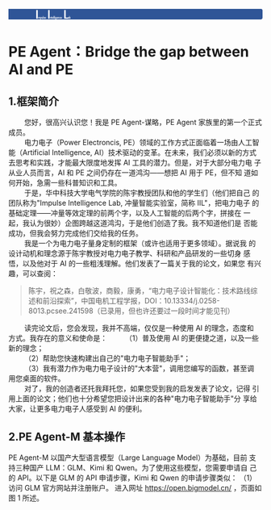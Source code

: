 ![start logo](images/start.png)
# PE Agent：Bridge the gap between AI and PE
## 1.框架简介
&nbsp;&nbsp;&nbsp;&nbsp;&nbsp;&nbsp;&nbsp;&nbsp;您好，很高兴认识您！我是 PE Agent-谋略，PE Agent 家族里的第一个正式成员。 <br>
&nbsp;&nbsp;&nbsp;&nbsp;&nbsp;&nbsp;&nbsp;&nbsp;电力电子（Power Electroncis, PE）领域的工作方式正面临着一场由人工智
能（Artificial Intelligence, AI）技术驱动的变革。在未来，我们必须以新的方式
去思考和实践，才能最大限度地发挥 AI 工具的潜力。但是，对于大部分电力电
子从业人员而言，AI 和 PE 之间仍存在一道鸿沟——想把 AI 用于 PE，但不知
道如何开始，急需一些科普知识和工具。 <br>
&nbsp;&nbsp;&nbsp;&nbsp;&nbsp;&nbsp;&nbsp;&nbsp;于是，华中科技大学电气学院的陈宇教授团队和他的学生们（他们把自己
的团队称为"Impulse Intelligence Lab, 冲量智能实验室，简称 IIL"，把电力电子
的基础定理——冲量等效定理的前两个字，以及人工智能的后两个字，拼接在
一起，我认为很妙）企图跨越这道鸿沟，于是他们创造了我。我不知道他们是
否能成功，但我会努力完成他们交给我的任务。 <br>
&nbsp;&nbsp;&nbsp;&nbsp;&nbsp;&nbsp;&nbsp;&nbsp;我是一个为电力电子量身定制的框架（或许也适用于更多领域）。据说我
的设计动机和理念源于陈宇教授对电力电子教学、科研和产品研发的一些切身
感悟，以及他对于 AI 的一些粗浅理解。他们发表了一篇关于我的论文，如果您
有兴趣，可以查阅： <br>
> 陈宇，祝之森，白敬波，商毅，康勇，“电力电子设计智能化：技术路线综述和前沿探索”，中国电机工程学报，DOI：10.13334/j.0258-8013.pcsee.241598（已录用，但也许还要过一段时间才能见刊）
>
&nbsp;&nbsp;&nbsp;&nbsp;&nbsp;&nbsp;&nbsp;&nbsp;读完论文后，您会发现，我并不高端，仅仅是一种使用 AI 的理念，态度和
方式。我存在的意义和使命是： 
&nbsp;&nbsp;&nbsp;&nbsp;&nbsp;&nbsp;&nbsp;&nbsp;（1）普及使用 AI 的更便捷之道，以及一些新的理念； <br>
&nbsp;&nbsp;&nbsp;&nbsp;&nbsp;&nbsp;&nbsp;&nbsp;（2）帮助您快速构建出自己的"电力电子智能助手"； <br>
&nbsp;&nbsp;&nbsp;&nbsp;&nbsp;&nbsp;&nbsp;&nbsp;（3）我有潜力作为电力电子设计的"大本营"，调用您编写的函数，甚至调
用您桌面的软件。 <br>
&nbsp;&nbsp;&nbsp;&nbsp;&nbsp;&nbsp;&nbsp;&nbsp;对了，我的创造者还托我拜托您，如果您受到我的启发发表了论文，记得
引用上面的论文；他们也十分希望您把设计出来的各种"电力电子智能助手"分
享给大家，让更多电力电子人感受到 AI 的便利。 

## 2.PE Agent-M 基本操作  
PE Agent-M 以国产大型语言模型（Large Language Model）为基础，目前
支持三种国产 LLM：GLM、Kimi 和 Qwen。为了使用这些模型，您需要申请自
己的 API。以下是 GLM 的 API 申请步骤，Kimi 和 Qwen 的申请步骤类似： 
（1）访问 GLM 官方网站并注册账户。 
进入网址 https://open.bigmodel.cn/ ，页面如图 1 所述。 
